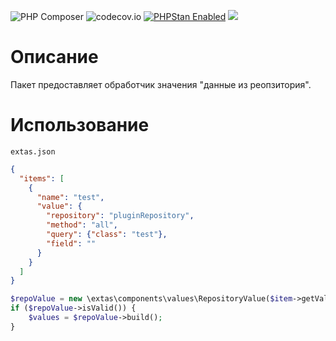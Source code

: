 ![PHP Composer](https://github.com/jeyroik/extas-values-repository-items/workflows/PHP%20Composer/badge.svg?branch=master&event=push)
![codecov.io](https://codecov.io/gh/jeyroik/extas-values-repository-items/coverage.svg?branch=master)
<a href="https://github.com/phpstan/phpstan"><img src="https://img.shields.io/badge/PHPStan-enabled-brightgreen.svg?style=flat" alt="PHPStan Enabled"></a>
<a href="https://codeclimate.com/github/jeyroik/extas-values-repository-items/maintainability"><img src="https://api.codeclimate.com/v1/badges/0b109ba13e110eb298e5/maintainability" /></a>

# Описание

Пакет предоставляет обработчик значения "данные из реопзитория".

# Использование

`extas.json`
```json
{
  "items": [
    {
      "name": "test",
      "value": {
        "repository": "pluginRepository",
        "method": "all",
        "query": {"class": "test"},
        "field": ""
      }    
    }
  ]
}
```
```php
$repoValue = new \extas\components\values\RepositoryValue($item->getValue());
if ($repoValue->isValid()) {
    $values = $repoValue->build();
}
```
